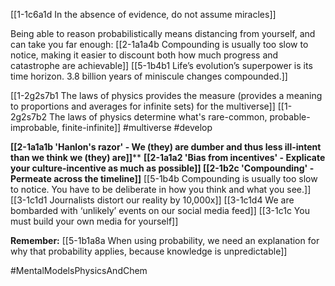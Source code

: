 [[1-1c6a1d In the absence of evidence, do not assume miracles]]

Being able to reason probabilistically means distancing from yourself, and can take you far enough:
[[2-1a1a4b Compounding is usually too slow to notice, making it easier to discount both how much progress and catastrophe are achievable]]
[[5-1b4b1 Life’s evolution’s superpower is its time horizon. 3.8 billion years of miniscule changes compounded.]]

[[1-2g2s7b1 The laws of physics provides the measure (provides a meaning to proportions and averages for infinite sets) for the multiverse]]
[[1-2g2s7b2 The laws of physics determine what's rare-common, probable-improbable, finite-infinite]]
#multiverse #develop 

**[[2-1a1a1b 'Hanlon's razor' - We (they) are dumber and thus less ill-intent than we think we (they) are]]****
****[[2-1a1a2 'Bias from incentives' - Explicate your culture-incentive as much as possible]]**
**[[2-1b2c 'Compounding' - Permeate across the timeline]]****
[[5-1b4b Compounding is usually too slow to notice. You have to be deliberate in how you think and what you see.]]
[[3-1c1d1 Journalists distort our reality by 10,000x]]
[[3-1c1d4 We are bombarded with ‘unlikely’ events on our social media feed]]
[[3-1c1c You must build your own media for yourself]]

**Remember:**
[[5-1b1a8a When using probability, we need an explanation for why that probability applies, because knowledge is unpredictable]]

#MentalModelsPhysicsAndChem 